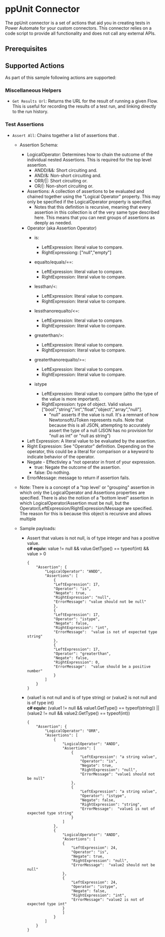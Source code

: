 # ppUnit Connector

The ppUnit connector is a set of actions that aid you in creating tests in Power Automate for your custom connectors. This connector relies on a code script to provide all functionality and does not call any external APIs.

## Prerequisites

## Supported Actions

As part of this sample following actions are supported:

### Miscellaneous Helpers

* `Get Results Url`: Returns the URL for the result of running a given Flow. This is useful for recording the results of a test run, and linking directly to the run history.

### Test Assertions

* `Assert All`: Chains together a list of assertions that .

    - Assertion Schema:
        - LogicalOperator: Determines how to chain the outcome of the individual nested Assertions. This is required for the top level assertion.
            - ANDD/&&: Short circuiting and.
            - AND/&: Non-short circuiting and.
            - ORR/||: Short circuiting or.
            - OR/|: Non-short circuiting or.
        - Assertions: A collection of assertions to be evaluated and chained together using the "Logical Operator" property. This may only be specified if the LogicalOperator property is specified.
            - Notes that this definition is recursive, meaning that every assertion in this collection is of the very same type described here. This means that you can nest groups of assertions as deeply as needed.
        - Operator (aka Assertion Operator)
            - is:
                - LeftExpression: literal value to compare.
                - RightExpressiong: ["null","empty"]
            - equalto/equals/==: 
                - LeftExpression: literal value to compare.
                - RightExpression: literal value to compare.
            - lessthan/<:
                - LeftExpression: literal value to compare.
                - RightExpression: literal value to compare.
            - lessthanorequalto/<=:
                - LeftExpression: literal value to compare.
                - RightExpression: literal value to compare.
            - greaterthan/>:
                - LeftExpression: literal value to compare.
                - RightExpression: literal value to compare.
            - greaterthanorequalto/>=:
                - LeftExpression: literal value to compare.
                - RightExpression: literal value to compare.
            - istype
                
                - LeftExpression: literal value to compare (altho the type of the value is more important).
                - RightExpression: type of object. Valid values ["bool","string","int","float","object","array","null"].
                    - "null" asserts if the value is null. It's a remnant of how Newtonsoft/JToken represents nulls. Note that because this is all JSON, attempting to accurately assert the type of a null (JSON has no provision for "null as int" or "null as string")
        - Left Expression: A literal value to be evaluated by the assertion.
        - Right Expression: See "Operator" definition. Depending on the operator, this could be a literal for comparison or a keyword to indicate behavior of the operator.
        - Negate - Effectivley a "not operator in front of your expression.
            - true: Negate the outcome of the assertion.
            - false: Do nothing.
        - ErrorMessage: message to return if assertion fails.

    - Note: There is a concept of a "top level' or "grouping" assertion in which only the LogicalOperator and Assertions properties are specified. There is also the notiion of a "bottom level" assertion in which LogicalOperator/Assertion must be null, but the Operator/LeftExpression/RightExpression/Message are specified. The reason for this is because this object is recursive and allows multiple 

    - Sample payloads:
        - Assert that values is not null, is of type integer and has a positive value.
        <br/><b>c# equiv:</b> value != null && value.GetType() == typeof(int) && value > 0
            ```
            {
                "Assertion": {
                    "LogicalOperator": "ANDD",
                    "Assertions": [
                        {
                        "LeftExpression": 17,
                        "Operator": "is",
                        "Negate": true,
                        "RightExpression": "null",
                        "ErrorMessage": "value should not be null"
                        },
                        {
                        "LeftExpression": 17,
                        "Operator": "istype",
                        "Negate": false,
                        "RightExpression": "int",
                        "ErrorMessage":  "value is not of expected type string"
                        },
                        {
                        "LeftExpression": 17,
                        "Operator": "greaterthan",
                        "Negate": false,
                        "RightExpression": 0,
                        "ErrorMessage":  "value should be a positive number"
                        }
                    ]
                }
            }
            ```

        - (value1 is not null and is of type string) or (value2 is not null and is of type int)
        <br/><b>c# equiv:</b> (value1 != null && value1.GetType() == typeof(string)) || (value2 != null && value2.GetType() == typeof(int))
            ```
            {
                "Assertion": {
                    "LogicalOperator": "ORR",
                    "Assertions": [
                        {
                            "LogicalOperator": "ANDD",
                            "Assertions": [
                                {
                                    "LeftExpression": "a string value",
                                    "Operator": "is",
                                    "Negate": true,
                                    "RightExpression": "null",
                                    "ErrorMessage": "value1 should not be null"
                                },
                                {
                                    "LeftExpression": "a string value",
                                    "Operator": "istype",
                                    "Negate": false,
                                    "RightExpression": "string",
                                    "ErrorMessage":  "value1 is not of expected type string"
                                }
                            ]
                        },
                        {
                            "LogicalOperator": "ANDD",
                            "Assertions": [
                            {
                                "LeftExpression": 24,
                                "Operator": "is",
                                "Negate": true,
                                "RightExpression": "null",
                                "ErrorMessage":  "value2 should not be null"
                            },
                            {
                                "LeftExpression": 24,
                                "Operator": "istype",
                                "Negate": false,
                                "RightExpression": "int",
                                "ErrorMessage": "value2 is not of expected type int"
                            }
                            ]
                        }
                    ]
                }
            }
            ```